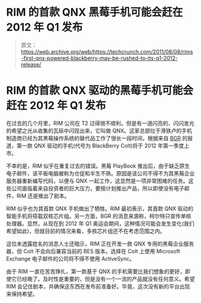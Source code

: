 # RIM 的首款 QNX 黑莓手机可能会赶在 2012 年 Q1 发布

> 原文：<https://web.archive.org/web/https://techcrunch.com/2011/08/08/rims-first-qnx-powered-blackberry-may-be-rushed-to-its-q1-2012-release/>

# RIM 的首款 QNX 驱动的黑莓手机可能会赶在 2012 年 Q1 发布

在过去的几个月里，RIM 公司在 T2 过得很不顺利。但是有一道闪亮的、闪闪发光的希望之光从收集的瓦砾中闪现出来，它叫做 QNX。这家总部位于滑铁卢的手机制造商已经为其黑莓操作系统的替代品工作了很长一段时间，根据来自 [BGR](https://web.archive.org/web/20221208122634/http://www.bgr.com/2011/08/08/rims-first-qnx-phone-revealed-blackberry-colt-to-launch-in-q1-2012/#utm_source=feedburner&utm_medium=feed&utm_campaign=Feed%3A+TheBoyGeniusReport+%28BGR+%7C+Boy+Genius+Report%29&utm_content=Google+Reader) 的报道，第一款 QNX 驱动的手机(代号为 BlackBerry Colt)将于 2012 年第一季度上市。

不幸的是，RIM 似乎在重复过去的错误。黑莓 PlayBook 推出后，由于缺乏原生电子邮件，该平板电脑被称为仓促和半生不熟。原因是该公司不得不为其黑莓企业服务器重新编写代码，以便与 QNX 一起工作，这显然是一项非常困难的任务。这些公司面临着来自投资者的巨大压力，要按计划推出产品，所以即使没有电子邮件，RIM 还是推出了剧本。

RIM 似乎也为其首款 QNX 手机做出了牺牲。RIM 最初表示，其首款 QNX 驱动的智能手机将搭载双核芯片组。另一方面，BGR 的消息来源称，柯尔特只宣传单核处理器。显然，从现在到 2012 年 Q1 奥运会期间，这种情况可能会发生变化(我们希望如此)，但就目前的情况来看，多核芯片组还不在考虑范围之内。

这位未透露姓名的消息人士还暗示，RIM 正在开发一款 QNX 专用的黑莓企业服务器，但 Colt 不会向后兼容当前的 BES 版本。选择在 Colt 上使用 Microsoft Exchange 电子邮件的公司将不得不使用 ActiveSync。

由于 RIM 一直在苦苦挣扎，第一款基于 QNX 的手机需要比我们想象的更好，即使它已经晚了。及时性是重要的，但是没有一个一流的产品就没有任何意义。希望 RIM 会记住剧本，并确保这东西在发布前准备好。毕竟，这次没有新的平台出现来保持希望。